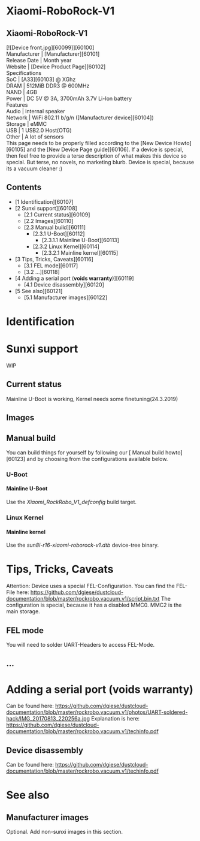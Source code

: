 # Xiaomi-RoboRock-V1
Xiaomi-RoboRock-V1  
---  
[![Device front.jpg][60099]][60100]  
Manufacturer |  [Manufacturer][60101]  
Release Date |  Month year  
Website |  [Device Product Page][60102]  
Specifications   
SoC |  [A33][60103] @ XGhz   
DRAM |  512MiB DDR3 @ 600MHz   
NAND |  4GB   
Power |  DC 5V @ 3A, 3700mAh 3.7V Li-Ion battery   
Features   
Audio |  internal speaker   
Network |  WiFi 802.11 b/g/n ([Manufacturer device][60104])   
Storage |  eMMC   
USB |  1 USB2.0 Host(OTG)   
Other |  A lot of sensors   
This page needs to be properly filled according to the [New Device Howto][60105] and the [New Device Page guide][60106].
If a device is special, then feel free to provide a terse description of what makes this device so special. But terse, no novels, no marketing blurb.
Device is special, because its a vacuum cleaner :) 
## Contents
  * [1 Identification][60107]
  * [2 Sunxi support][60108]
    * [2.1 Current status][60109]
    * [2.2 Images][60110]
    * [2.3 Manual build][60111]
      * [2.3.1 U-Boot][60112]
        * [2.3.1.1 Mainline U-Boot][60113]
      * [2.3.2 Linux Kernel][60114]
        * [2.3.2.1 Mainline kernel][60115]
  * [3 Tips, Tricks, Caveats][60116]
    * [3.1 FEL mode][60117]
    * [3.2 ...][60118]
  * [4 Adding a serial port (**voids warranty**)][60119]
    * [4.1 Device disassembly][60120]
  * [5 See also][60121]
    * [5.1 Manufacturer images][60122]

# Identification
# Sunxi support
WIP 
## Current status
Mainline U-Boot is working, Kernel needs some finetuning(24.3.2019) 
  

## Images
## Manual build
You can build things for yourself by following our [ Manual build howto][60123] and by choosing from the configurations available below. 
### U-Boot
#### Mainline U-Boot
Use the _Xiaomi_RockRobo_V1_defconfig_ build target. 
### Linux Kernel
#### Mainline kernel
Use the _sun8i-r16-xiaomi-roborock-v1.dtb_ device-tree binary. 
# Tips, Tricks, Caveats
Attention: Device uses a special FEL-Configuration. You can find the FEL-File here: <https://github.com/dgiese/dustcloud-documentation/blob/master/rockrobo.vacuum.v1/script.bin.txt>
The configuration is special, because it has a disabled MMC0. MMC2 is the main storage. 
## FEL mode
You will need to solder UART-Headers to access FEL-Mode. 
  

## ...
# Adding a serial port (**voids warranty**)
Can be found here: <https://github.com/dgiese/dustcloud-documentation/blob/master/rockrobo.vacuum.v1/photos/UART-soldered-hack/IMG_20170813_220256a.jpg>
Explanation is here: <https://github.com/dgiese/dustcloud-documentation/blob/master/rockrobo.vacuum.v1/techinfo.pdf>
## Device disassembly
Can be found here: <https://github.com/dgiese/dustcloud-documentation/blob/master/rockrobo.vacuum.v1/techinfo.pdf>
  

# See also
## Manufacturer images
Optional. Add non-sunxi images in this section.
